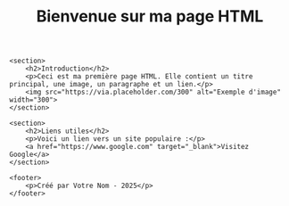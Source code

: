 <!DOCTYPE html>
<html>
<head>
    <meta charset="UTF-8">
    <meta name="description" content="Bienvenue sur ma première page HTML, créée pour apprendre les bases de la rédaction web.">
    <meta name="keywords" content="HTML, formation, balises HTML, rédaction web">
    <meta name="author" content="Votre Nom">
    <title>Ma Première Page HTML</title>
</head>
<body>
    <header>
        <h1>Bienvenue sur ma page HTML</h1>
    </header>

    <section>
        <h2>Introduction</h2>
        <p>Ceci est ma première page HTML. Elle contient un titre principal, une image, un paragraphe et un lien.</p>
        <img src="https://via.placeholder.com/300" alt="Exemple d'image" width="300">
    </section>

    <section>
        <h2>Liens utiles</h2>
        <p>Voici un lien vers un site populaire :</p>
        <a href="https://www.google.com" target="_blank">Visitez Google</a>
    </section>

    <footer>
        <p>Créé par Votre Nom - 2025</p>
    </footer>
</body>
</html>
